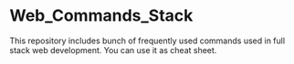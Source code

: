 # Web_Commands_Stack
This repository includes bunch of frequently used commands used in full stack web development. You can use it as cheat sheet.
